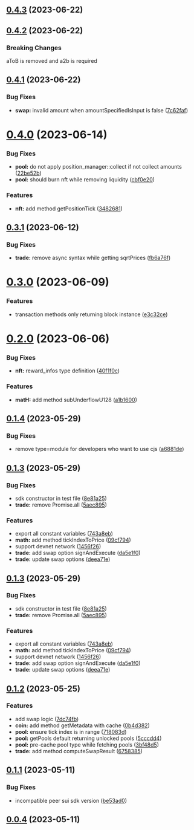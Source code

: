 

## [0.4.3](https://github.com/turbos-finance/turbos-clmm-sdk/compare/0.4.2...0.4.3) (2023-06-22)

## [0.4.2](https://github.com/turbos-finance/turbos-clmm-sdk/compare/0.4.1...0.4.2) (2023-06-22)

### Breaking Changes

aToB is removed and a2b is required

## [0.4.1](https://github.com/turbos-finance/turbos-clmm-sdk/compare/0.4.0...0.4.1) (2023-06-22)


### Bug Fixes

* **swap:** invalid amount when amountSpecifiedIsInput is false ([7c62faf](https://github.com/turbos-finance/turbos-clmm-sdk/commit/7c62fafe3cd7ed8da021522e5940c6ce58d2b2f6))

# [0.4.0](https://github.com/turbos-finance/turbos-clmm-sdk/compare/0.3.1...0.4.0) (2023-06-14)


### Bug Fixes

* **pool:** do not apply position_manager::collect if not collect amounts ([22be52b](https://github.com/turbos-finance/turbos-clmm-sdk/commit/22be52b64ca94b06496ff87e4a31b5a190c30d5f))
* **pool:** should burn nft while removing liquidity ([cbf0e20](https://github.com/turbos-finance/turbos-clmm-sdk/commit/cbf0e20d2cbb1b9e9f6df060532b9cc76b19ceee))


### Features

* **nft:** add method getPositionTick ([3482681](https://github.com/turbos-finance/turbos-clmm-sdk/commit/3482681609b462955f8cbe2d896a1f02952cc461))

## [0.3.1](https://github.com/turbos-finance/turbos-clmm-sdk/compare/0.3.0...0.3.1) (2023-06-12)


### Bug Fixes

* **trade:** remove async syntax while getting sqrtPrices ([fb6a76f](https://github.com/turbos-finance/turbos-clmm-sdk/commit/fb6a76f53c6ace4c537474c0cdeec81ff3ff5c1a))

# [0.3.0](https://github.com/turbos-finance/turbos-clmm-sdk/compare/0.2.0...0.3.0) (2023-06-09)


### Features

* transaction methods only returning block instance ([e3c32ce](https://github.com/turbos-finance/turbos-clmm-sdk/commit/e3c32ce310d929506d7b15884c0acbae58711ffb))

# [0.2.0](https://github.com/turbos-finance/turbos-clmm-sdk/compare/0.1.4...0.2.0) (2023-06-06)


### Bug Fixes

* **nft:** reward_infos type definition ([40f1f0c](https://github.com/turbos-finance/turbos-clmm-sdk/commit/40f1f0c6e3560aee1ba7ef2e66af81ea0accdd94))


### Features

* **matH:** add method subUnderflowU128 ([a1b1600](https://github.com/turbos-finance/turbos-clmm-sdk/commit/a1b16000ee2fdbbdd7644efb798cc5fedd86a9ab))

## [0.1.4](https://github.com/turbos-finance/turbos-clmm-sdk/compare/0.1.2...0.1.3) (2023-05-29)


### Bug Fixes

* remove type=module for developers who want to use cjs ([a6881de](https://github.com/turbos-finance/turbos-clmm-sdk/commit/a6881de3daefcbe25b8964a994a6470c40ad8612))



## [0.1.3](https://github.com/turbos-finance/turbos-clmm-sdk/compare/0.1.2...0.1.3) (2023-05-29)


### Bug Fixes

* sdk constructor in test file ([8e81a25](https://github.com/turbos-finance/turbos-clmm-sdk/commit/8e81a254fd1d22e864b64b5bd8c842085d4afb01))
* **trade:** remove Promise.all ([5aec895](https://github.com/turbos-finance/turbos-clmm-sdk/commit/5aec895af6b21038192d676abe52103231e0a6bc))


### Features

* export all constant variables ([743a8eb](https://github.com/turbos-finance/turbos-clmm-sdk/commit/743a8eb42596e517927e544e2c552eb296c98417))
* **math:** add method tickIndexToPrice ([09cf794](https://github.com/turbos-finance/turbos-clmm-sdk/commit/09cf79469dd9238a137bccab43ac1ac18570963f))
* support devnet network ([1456f26](https://github.com/turbos-finance/turbos-clmm-sdk/commit/1456f26af309b75d09f9ebec12e075413ba8e0a9))
* **trade:** add swap option signAndExecute ([da5e1f0](https://github.com/turbos-finance/turbos-clmm-sdk/commit/da5e1f09f8623490f1fb80afb5657be7fc1f1797))
* **trade:** update swap options ([deea71e](https://github.com/turbos-finance/turbos-clmm-sdk/commit/deea71e56961b1b11a5a7b326aabc9f3ac5c4d21))

## [0.1.3](https://github.com/turbos-finance/turbos-clmm-sdk/compare/0.1.2...0.1.3) (2023-05-29)


### Bug Fixes

* sdk constructor in test file ([8e81a25](https://github.com/turbos-finance/turbos-clmm-sdk/commit/8e81a254fd1d22e864b64b5bd8c842085d4afb01))
* **trade:** remove Promise.all ([5aec895](https://github.com/turbos-finance/turbos-clmm-sdk/commit/5aec895af6b21038192d676abe52103231e0a6bc))


### Features

* export all constant variables ([743a8eb](https://github.com/turbos-finance/turbos-clmm-sdk/commit/743a8eb42596e517927e544e2c552eb296c98417))
* **math:** add method tickIndexToPrice ([09cf794](https://github.com/turbos-finance/turbos-clmm-sdk/commit/09cf79469dd9238a137bccab43ac1ac18570963f))
* support devnet network ([1456f26](https://github.com/turbos-finance/turbos-clmm-sdk/commit/1456f26af309b75d09f9ebec12e075413ba8e0a9))
* **trade:** add swap option signAndExecute ([da5e1f0](https://github.com/turbos-finance/turbos-clmm-sdk/commit/da5e1f09f8623490f1fb80afb5657be7fc1f1797))
* **trade:** update swap options ([deea71e](https://github.com/turbos-finance/turbos-clmm-sdk/commit/deea71e56961b1b11a5a7b326aabc9f3ac5c4d21))

## [0.1.2](https://github.com/turbos-finance/turbos-clmm-sdk/compare/0.1.1...0.1.2) (2023-05-25)


### Features

* add swap logic ([7dc74fb](https://github.com/turbos-finance/turbos-clmm-sdk/commit/7dc74fbabca35fa1cdbec1a992d869260d063e1d))
* **coin:** add method getMetadata with cache ([0b4d382](https://github.com/turbos-finance/turbos-clmm-sdk/commit/0b4d38207652cad51fee39bfdc829146d536e51c))
* **pool:** ensure tick index is in range ([718083d](https://github.com/turbos-finance/turbos-clmm-sdk/commit/718083dcb9f2faf4af584693601c48d5c2c6fc7d))
* **pool:** getPools default returning unlocked pools ([5cccdd4](https://github.com/turbos-finance/turbos-clmm-sdk/commit/5cccdd4b11707399ca7552df182c7118030e2692))
* **pool:** pre-cache pool type while fetching pools ([3bf48d5](https://github.com/turbos-finance/turbos-clmm-sdk/commit/3bf48d58489d2a283e155dfda9c5b200af46aa8c))
* **trade:** add method computeSwapResult ([6758385](https://github.com/turbos-finance/turbos-clmm-sdk/commit/6758385a72ed9ed6d16415b9a1c3e58858f2d525))

## [0.1.1](https://github.com/turbos-finance/turbos-clmm-sdk/compare/0.0.4...0.1.1) (2023-05-11)


### Bug Fixes

* incompatible peer sui sdk version ([be53ad0](https://github.com/turbos-finance/turbos-clmm-sdk/commit/be53ad07aa5b5fc83c39aafa8dbef869e930834e))

## [0.0.4](https://github.com/turbos-finance/turbos-clmm-sdk/compare/0.0.3...0.0.4) (2023-05-11)